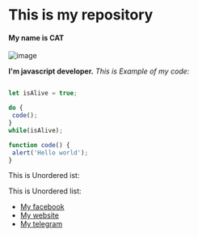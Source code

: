 # This is my repository
#### My name is CAT
![image](https://user-images.githubusercontent.com/131586243/233843237-5ebb11c9-9361-4b0b-b33c-e312f4ed912b.png)

**I'm javascript developer.**
*This is Example of my code:*
  
```javascript

let isAlive = true;

do {
 code();
}
while(isAlive);

function code() {
 alert('Hello world');
}

```

This is Unordered ist:

This is Unordered list:
* [My facebook](https://github.com/Zyaqk)
* [My website](https://github.com/Zyaqk)
* [My telegram](https://github.com/Zyaqk)

